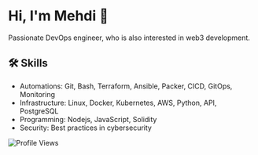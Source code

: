 <link rel="stylesheet" href="https://cdnjs.cloudflare.com/ajax/libs/font-awesome/6.0.0-beta3/css/all.min.css">

# Hi, I'm Mehdi 👋

Passionate DevOps engineer, who is also interested in web3 development.

## 🛠 Skills

- Automations: Git, Bash, Terraform, Ansible, Packer, CICD, GitOps, Monitoring
- Infrastructure: Linux, Docker, Kubernetes, AWS, Python, API, PostgreSQL
- Programming: Nodejs, JavaScript, Solidity
- Security: Best practices in cybersecurity

![Profile Views](https://komarev.com/ghpvc/?username=memor24&color=blue)
